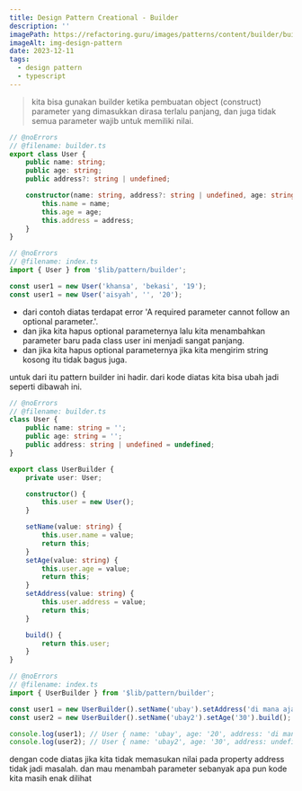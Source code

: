 ```yaml
---
title: Design Pattern Creational - Builder
description: ''
imagePath: https://refactoring.guru/images/patterns/content/builder/builder-en-2x.png
imageAlt: img-design-pattern
date: 2023-12-11
tags:
  - design pattern
  - typescript
---
```


<blockquote>
kita bisa gunakan builder ketika pembuatan object (construct) parameter yang dimasukkan dirasa terlalu panjang, dan juga tidak semua parameter wajib untuk memiliki nilai.
</blockquote>

```ts
// @noErrors
// @filename: builder.ts
export class User {
	public name: string;
	public age: string;
	public address?: string | undefined;

	constructor(name: string, address?: string | undefined, age: string) {
		this.name = name;
		this.age = age;
		this.address = address;
	}
}
```

```ts
// @noErrors
// @filename: index.ts
import { User } from '$lib/pattern/builder';

const user1 = new User('khansa', 'bekasi', '19');
const user1 = new User('aisyah', '', '20');
```

- dari contoh diatas terdapat error 'A required parameter cannot follow an optional parameter.'.
- dan jika kita hapus optional parameternya lalu kita menambahkan parameter baru pada class user ini menjadi sangat panjang.
- dan jika kita hapus optional parameternya jika kita mengirim string kosong itu tidak bagus juga.

untuk dari itu pattern builder ini hadir. dari kode diatas kita bisa ubah jadi seperti dibawah ini.

```ts
// @noErrors
// @filename: builder.ts
class User {
	public name: string = '';
	public age: string = '';
	public address: string | undefined = undefined;
}

export class UserBuilder {
	private user: User;

	constructor() {
		this.user = new User();
	}

	setName(value: string) {
		this.user.name = value;
		return this;
	}
	setAge(value: string) {
		this.user.age = value;
		return this;
	}
	setAddress(value: string) {
		this.user.address = value;
		return this;
	}

	build() {
		return this.user;
	}
}
```

```ts
// @noErrors
// @filename: index.ts
import { UserBuilder } from '$lib/pattern/builder';

const user1 = new UserBuilder().setName('ubay').setAddress('di mana aja').setAge('20').build();
const user2 = new UserBuilder().setName('ubay2').setAge('30').build();

console.log(user1); // User { name: 'ubay', age: '20', address: 'di mana aja' }
console.log(user2); // User { name: 'ubay2', age: '30', address: undefined }
```

dengan code diatas jika kita tidak memasukan nilai pada property address tidak jadi masalah. dan mau menambah parameter sebanyak apa pun kode kita masih enak dilihat
